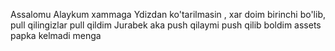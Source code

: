 Assalomu Alaykum xammaga
Ydizdan ko'tarilmasin , xar doim birinchi bo'lib, pull qilingizlar
pull qildim
Jurabek aka push qilaymi
push qilib boldim
assets papka kelmadi menga